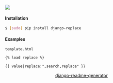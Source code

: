 <!--
https://pypi.org/project/readme-generator/
https://pypi.org/project/python-readme-generator/
https://pypi.org/project/django-readme-generator/
-->

[![](https://img.shields.io/pypi/pyversions/django-replace.svg?longCache=True)](https://pypi.org/project/django-replace/)

#### Installation
```bash
$ [sudo] pip install django-replace
```

#### Examples
`template.html`
```html
{% load replace %}

{{ value|replace:",search,replace" }}
```

<p align="center">
    <a href="https://pypi.org/project/django-readme-generator/">django-readme-generator</a>
</p>